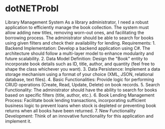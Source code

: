 # dotNETProbl

Library Management System
  As a library administrator, I need a robust application to efficiently manage the book
  collection. The system must allow adding new titles, removing worn-out ones, and
  facilitating the borrowing process. The administrator should be able to search for books
  using given filters and check their availability for lending.
Requirements:
    1. Backend Implementation: Develop a backend application using C#. The
  architecture should follow a multi-layer model to enhance modularity and future
  scalability.
    2. Data Model Definition: Design the "Book" entity to incorporate book details such
  as ID, title, author, and quantity (feel free to shape the class whichever you want).
    3. Data Persistence: Implement a data storage mechanism using a format of your
  choice (XML, JSON, relational database, text files).
    4. Basic Functionalities: Provide logic for performing CRUD operations (Create,
  Read, Update, Delete) on book records.
    5. Search Functionality: The administrator should have the ability to search for
  books based on specific filters (title, author, etc.).
    6. Book Lending Management Process: Facilitate book lending transactions,
  incorporating sufficient business logic to prevent loans when stock is depleted or
  preventing book returns when all books have been returned.
    7. New Functionality Development: Think of an innovative functionality for this
  application and implement it.

